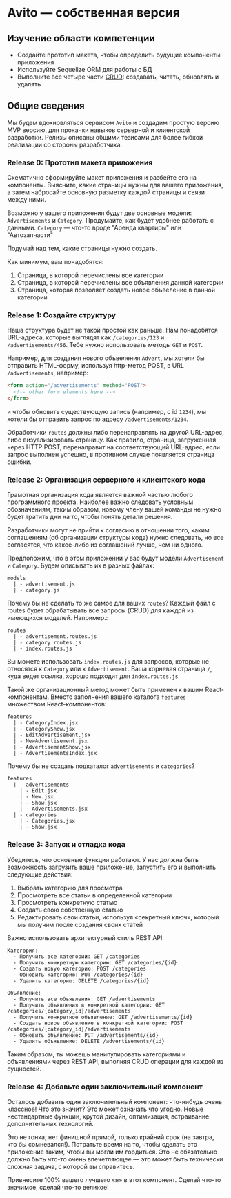 # Avito — собственная версия

## Изучение области компетенции

* Создайте прототип макета, чтобы определить будущие компоненты приложения
* Используйте Sequelize ORM для работы с БД
* Выполните все четыре части [CRUD](http://en.wikipedia.org/wiki/Create,_read,_update_and_delete): создавать, читать, обновлять и удалять

## Общие сведения

Мы будем вдохновляться сервисом `Avito` и создадим простую версию MVP версию, для прокачки навыков серверной и клиентской разработки. Релизы описаны общими тезисами для более гибкой реализации со стороны разработчика.


### Release 0: Прототип макета приложения

Схематично сформируйте макет приложения и разбейте его на компоненты. 
Выясните, какие страницы нужны для вашего приложения, а затем набросайте основную разметку каждой страницы и связи между ними.

Возможно у вашего приложения будут две основные модели: `Advertisements` и `Category`. 
Продумайте, как будет удобнее работать с данными. 
`Category` — что-то вроде "Аренда квартиры" или "Автозапчасти"

Подумай над тем, какие страницы нужно создать.

Как минимум, вам понадобятся:
1. Страница, в которой перечислены все категории
2. Страница, в которой перечислены все объявления данной категории
3. Страница, которая позволяет создать новое объвеление в данной категории


### Release 1: Создайте структуру

Наша структура будет не такой простой как раньше. Нам понадобятся URL-адреса, которые выглядят как `/categories/123` и `/advertisements/456`. Тебе нужно использовать методы `GET` и `POST`.

Например, для создания нового объвеления `Advert`, мы хотели бы отправить HTML-форму, используя http-метод POST, в URL `/advertisements`, например:

```html
<form action="/advertisements" method="POST">
  <!-- other form elements here -->
</form>
```

и чтобы обновить существующую запись (например, с id `1234`), мы хотели бы отправить запрос по адресу `/advertisements/1234`.

Обработчики `routes` должны либо перенаправлять на другой URL-адрес, либо визуализировать страницу. Как правило, страница, загруженная через HTTP POST, перенаправит на соответствующий URL-адрес, если запрос выполнен успешно, в противном случае появляется страница ошибки.

### Release 2: Организация серверного и клиентского кода

Грамотная организация кода является важной частью любого программного проекта. Наиболее важно следовать условным обозначениям, таким образом, новому члену вашей команды не нужно будет тратить дни на то, чтобы понять детали решения.

Разработчики могут не прийти к согласию в отношении того, каким соглашениям (об организации структуры кода) нужно следовать, но все согласятся, что какое-либо из соглашений лучше, чем ни одного. 

Предположим, что в этом приложении у вас будут модели `Advertisement` и `Category`. Будем описывать их в разных файлах:

```text
models
  | - advertisement.js
  | - category.js
```

Почему бы не сделать то же самое для ваших `routes`? Каждый файл с routes будет обрабатывать все запросы (CRUD) для каждой из имеющихся моделей. Например.:

```text
routes
  | - advertisement.routes.js
  | - category.routes.js
  | - index.routes.js
```

Вы можете использовать `index.routes.js` для запросов, которые не относятся к `Category` или к `Advertisement`. Ваша корневая страница `/`, куда ведет ссылка, хорошо подходит для `index.routes.js`

Такой же организационный метод может быть применен к вашим React-компонентам. 
Вместо заполнения вашего каталога `features` множеством React-компонентов:

```text
features
  | - CategoryIndex.jsx
  | - CategoryShow.jsx
  | - EditAdvertisement.jsx
  | - NewAdvertisement.jsx
  | - AdvertisementShow.jsx
  | - AdvertisementsIndex.jsx
```

Почему бы не создать подкаталог `advertisements` и `categories`?

```text
features
  | - advertisements
    | - Edit.jsx
    | - New.jsx
    | - Show.jsx
    | - Advertisements.jsx
  | - categories
    | - Categories.jsx
    | - Show.jsx
```

### Release 3: Запуск и отладка кода

Убедитесь, что основные функции работают. У нас должна быть возможность загрузить ваше приложение, запустить его и выполнить следующие действия:

1. Выбрать категорию для просмотра
2. Просмотреть все статьи в определенной категории
3. Просмотреть конкретную статью
4. Создать свою собственную статью
5. Редактировать свои статьи, используя «секретный ключ», который мы получим после создания своих статей 

Важно использовать архитектурный стиль REST API:

```text
Категория:
  - Получить все категории: GET /categories
  - Получить конкретную категорию: GET /categories/{id}
  - Создать новую категорию: POST /categories
  - Обновить категорию: PUT /categories/{id}
  - Удалить категорию: DELETE /categories/{id}

Объявление:
  - Получить все объявления: GET /advertisements
  - Получить объявления в конкретной категории: GET /categories/{category_id}/advertisements
  - Получить конкретное объявление: GET /advertisements/{id}
  - Создать новое объявление в конкретной категории: POST /categories/{category_id}/advertisements
  - Обновить объявление: PUT /advertisements/{id}
  - Удалить объявление: DELETE /advertisements/{id}
```
Таким образом, ты можешь манипулировать категориями и объявлениями через REST API, выполняя CRUD операции для каждой из сущностей.

### Release 4: Добавьте один заключительный компонент

Осталось добавить один заключительный компонент: что-нибудь очень классное! 
Что это значит? Это может означать что угодно. Новые нестандартные функции, крутой дизайн, оптимизация, встраивание дополнительных технологий.

Это не гонка; нет финишной прямой, только крайний срок (на завтра, кто бы сомневался!).
Потратьте время на то, чтобы сделать это приложение таким, чтобы вы могли им гордиться. Это не обязательно должно быть что-то очень впечетляющее — это может быть технически сложная задача, с которой вы справитесь.

Привнесите 100% вашего лучшего «я» в этот компонент. 
Сделай что-то значимое, сделай что-то великое!